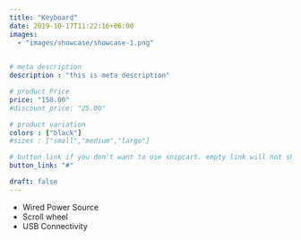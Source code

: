 ```yaml
---
title: "Keyboard"
date: 2019-10-17T11:22:16+06:00
images: 
  - "images/showcase/showcase-1.png"
 

# meta description
description : "this is meta description"

# product Price
price: "150.00"
#discount_price: "25.00"

# product variation
colors : ["black"]
#sizes : ["small","medium","large"]

# button link if you don't want to use snipcart. empty link will not show button
button_link: "#"

draft: false
---
```


- Wired Power Source
- Scroll wheel
- USB Connectivity



